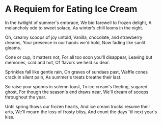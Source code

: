 

  # A Requiem for Eating Ice Cream

In the twilight of summer's embrace,
We bid farewell to frozen delight,
A melancholy ode to sweet solace,
As winter's chill looms in the night.

Oh, creamy scoops of joy untold,
Vanilla, chocolate, and strawberry dreams,
Your presence in our hands we'd hold,
Now fading like sunlit gleams.

Cone or cup, it matters not,
For all too soon you'll disappear,
Leaving but memories, cold and hot,
Of flavors we held so dear.

Sprinkles fall like gentle rain,
On graves of sundaes past,
Waffle cones crack in silent pain,
As summer's treats breathe their last.

So raise your spoons in solemn toast,
To ice cream's fleeting, sugared ghost,
For though the season's end draws near,
We'll dream of scoops throughout the year.

Until spring thaws our frozen hearts,
And ice cream trucks resume their arts,
We'll mourn the loss of frosty bliss,
And count the days 'til next year's kiss.

  